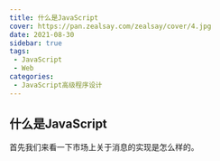 ```yaml
---
title: 什么是JavaScript
cover: https://pan.zealsay.com/zealsay/cover/4.jpg
date: 2021-08-30
sidebar: true
tags:
 - JavaScript
 - Web
categories: 
 - JavaScript高级程序设计
---
```


## 什么是JavaScript 
首先我们来看一下市场上关于消息的实现是怎么样的。

